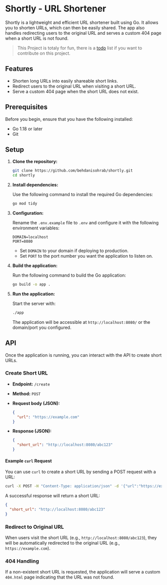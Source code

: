 # Shortly - URL Shortener


Shortly is a lightweight and efficient URL shortener built using Go. It allows you to shorten URLs, which can then be easily shared. The app also handles redirecting users to the original URL and serves a custom 404 page when a short URL is not found.

> This Project is totaly for fun, there is a [todo](todo.md) list if you want to contribute on this project. 
<!-- {blockquote:.is-info} -->

## Features

- Shorten long URLs into easily shareable short links.
- Redirect users to the original URL when visiting a short URL.
- Serve a custom 404 page when the short URL does not exist.

## Prerequisites

Before you begin, ensure that you have the following installed:

- Go 1.18 or later
- Git

## Setup

1. **Clone the repository:**

   ```bash
   git clone https://github.com/behdanisohrab/shortly.git
   cd shortly
   ```

2. **Install dependencies:**

   Use the following command to install the required Go dependencies:

   ```bash
   go mod tidy
   ```

3. **Configuration:**

   Rename the `.env.example` file to `.env` and configure it with the following environment variables:

   ```env
   DOMAIN=localhost
   PORT=8080
   ```

   - Set `DOMAIN` to your domain if deploying to production.
   - Set `PORT` to the port number you want the application to listen on.

4. **Build the application:**

   Run the following command to build the Go application:

   ```bash
   go build -o app .
   ```

5. **Run the application:**

   Start the server with:

   ```bash
   ./app
   ```

   The application will be accessible at `http://localhost:8080/` or the domain/port you configured.

## API

Once the application is running, you can interact with the API to create short URLs.

### Create Short URL

- **Endpoint:** `/create`
- **Method:** `POST`
- **Request body (JSON):**

  ```json
  {
    "url": "https://example.com"
  }
  ```

- **Response (JSON):**

  ```json
  {
    "short_url": "http://localhost:8080/abc123"
  }
  ```

#### Example `curl` Request

You can use `curl` to create a short URL by sending a POST request with a URL:

```bash
curl -X POST -H "Content-Type: application/json" -d '{"url":"https://example.com"}' http://localhost:8080/create
```

A successful response will return a short URL:

```json
{
  "short_url": "http://localhost:8080/abc123"
}
```

### Redirect to Original URL

When users visit the short URL (e.g., `http://localhost:8080/abc123`), they will be automatically redirected to the original URL (e.g., `https://example.com`).

### 404 Handling

If a non-existent short URL is requested, the application will serve a custom `404.html` page indicating that the URL was not found.




